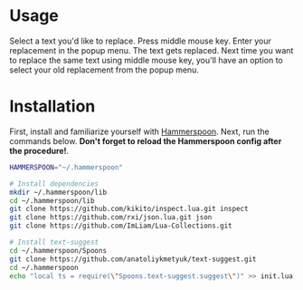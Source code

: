 # Usage
Select a text you'd like to replace. Press middle mouse key. Enter your replacement in the popup menu. The text gets replaced. Next time you want to replace the same text using middle mouse key, you'll have an option to select your old replacement from the popup menu.

# Installation
First, install and familiarize yourself with [Hammerspoon](https://www.hammerspoon.org/). Next, run the commands below. **Don't forget to reload the Hammerspoon config after the procedure!**.

```bash
HAMMERSPOON="~/.hammerspoon"

# Install dependencies
mkdir ~/.hammerspoon/lib
cd ~/.hammerspoon/lib
git clone https://github.com/kikito/inspect.lua.git inspect
git clone https://github.com/rxi/json.lua.git json
git clone https://github.com/ImLiam/Lua-Collections.git

# Install text-suggest
cd ~/.hammerspoon/Spoons
git clone https://github.com/anatoliykmetyuk/text-suggest.git
cd ~/.hammerspoon
echo "local ts = require(\"Spoons.text-suggest.suggest\")" >> init.lua
```
